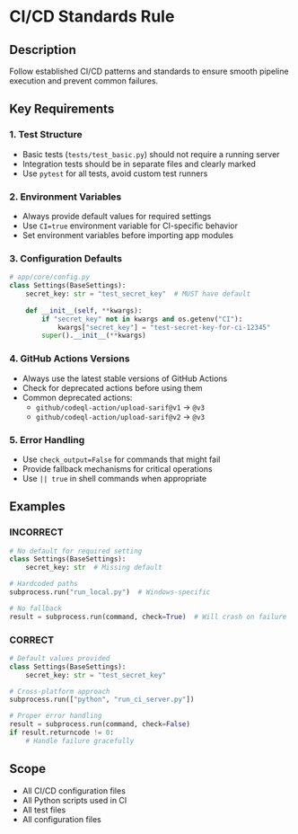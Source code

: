# CI/CD Standards Rule

## Description
Follow established CI/CD patterns and standards to ensure smooth pipeline execution and prevent common failures.

## Key Requirements

### 1. Test Structure
- Basic tests (`tests/test_basic.py`) should not require a running server
- Integration tests should be in separate files and clearly marked
- Use `pytest` for all tests, avoid custom test runners

### 2. Environment Variables
- Always provide default values for required settings
- Use `CI=true` environment variable for CI-specific behavior
- Set environment variables before importing app modules

### 3. Configuration Defaults
```python
# app/core/config.py
class Settings(BaseSettings):
    secret_key: str = "test_secret_key"  # MUST have default
    
    def __init__(self, **kwargs):
        if "secret_key" not in kwargs and os.getenv("CI"):
            kwargs["secret_key"] = "test-secret-key-for-ci-12345"
        super().__init__(**kwargs)
```

### 4. GitHub Actions Versions
- Always use the latest stable versions of GitHub Actions
- Check for deprecated actions before using them
- Common deprecated actions:
  - `github/codeql-action/upload-sarif@v1` → `@v3`
  - `github/codeql-action/upload-sarif@v2` → `@v3`

### 5. Error Handling
- Use `check_output=False` for commands that might fail
- Provide fallback mechanisms for critical operations
- Use `|| true` in shell commands when appropriate

## Examples

### INCORRECT
```python
# No default for required setting
class Settings(BaseSettings):
    secret_key: str  # Missing default

# Hardcoded paths
subprocess.run("run_local.py")  # Windows-specific

# No fallback
result = subprocess.run(command, check=True)  # Will crash on failure
```

### CORRECT
```python
# Default values provided
class Settings(BaseSettings):
    secret_key: str = "test_secret_key"

# Cross-platform approach
subprocess.run(["python", "run_ci_server.py"])

# Proper error handling
result = subprocess.run(command, check=False)
if result.returncode != 0:
    # Handle failure gracefully
```

## Scope
- All CI/CD configuration files
- All Python scripts used in CI
- All test files
- All configuration files
